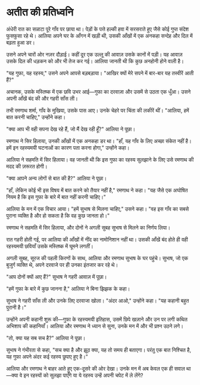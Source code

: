 # अतीत की प्रतिध्वनि

अंधेरी रात का सन्नाटा पूरे गाँव पर छाया था। पेड़ों के पत्ते हल्की हवा में सरसराते हुए जैसे कोई गुप्त संदेश फुसफुसा रहे थे। आलिया अपने घर के आँगन में खड़ी थी, उसकी आँखों में एक अनकहा सन्देह और दिल में बढ़ता हुआ डर।

उसने अपने चारों ओर नज़र दौड़ाई। कहीं दूर एक उल्लू की आवाज़ उसके कानों में पड़ी। यह आवाज़ उसके दिल की धड़कन को और भी तेज कर गई। आलिया जानती थी कि कुछ अनहोनी होने वाली है।

"यह गुफा, यह रहस्य," उसने अपने आपसे बड़बड़ाया। "आखिर क्यों मेरे सपने में बार-बार यह तस्वीरें आती हैं?"

अचानक, उसके मस्तिष्क में एक छवि उभर आई—गुफा का दरवाज़ा और उसमें से उठता एक धुँआ। उसने अपनी आँखें बंद की और गहरी साँस ली।

तभी रमणाथ शर्मा, गाँव के मुखिया, उसके पास आए। उनके चेहरे पर चिंता की लकीरें थीं। "आलिया, हमें बात करनी चाहिए," उन्होंने कहा।

"क्या आप भी वही सपना देख रहे हैं, जो मैं देख रही हूँ?" आलिया ने पूछा।

रमणाथ ने सिर हिलाया, उनकी आँखों में एक अनकहा डर था। "हाँ, यह गाँव के लिए अच्छा संकेत नहीं है। हमें इन रहस्यमयी घटनाओं का कारण पता करना होगा," उन्होंने कहा।

आलिया ने सहमति में सिर हिलाया। वह जानती थी कि इस गुफा का रहस्य सुलझाने के लिए उसे रमणाथ की मदद की ज़रूरत होगी।

"क्या आपने अन्य लोगों से बात की है?" आलिया ने पूछा।

"हाँ, लेकिन कोई भी इस विषय में बात करने को तैयार नहीं है," रमणाथ ने कहा। "यह जैसे एक अघोषित नियम है कि इस गुफा के बारे में बात नहीं करनी चाहिए।"

आलिया के मन में एक विचार आया। "हमें सुभाष से मिलना चाहिए," उसने कहा। "वह इस गाँव का सबसे पुराना व्यक्ति है और हो सकता है कि वह कुछ जानता हो।"

रमणाथ ने सहमति में सिर हिलाया, और दोनों ने अगली सुबह सुभाष से मिलने का निर्णय लिया।

रात गहरी होती गई, पर आलिया की आँखों में नींद का नामोनिशान नहीं था। उसकी आँखें बंद होते ही वही रहस्यमयी छवियाँ उसके मस्तिष्क में घूमने लगतीं।

अगली सुबह, सूरज की पहली किरणों के साथ, आलिया और रमणाथ सुभाष के घर पहुंचे। सुभाष, जो एक बुजुर्ग व्यक्ति थे, अपने दरवाजे पर ही उनका इंतजार कर रहे थे।

"आप दोनों क्यों आए हैं?" सुभाष ने गहरी आवाज़ में पूछा।

"हमें गुफा के बारे में कुछ जानना है," आलिया ने बिना झिझक के कहा।

सुभाष ने गहरी साँस ली और उनके लिए दरवाजा खोला। "अंदर आओ," उन्होंने कहा। "यह कहानी बहुत पुरानी है।"

उन्होंने अपनी कहानी शुरू की—गुफा के रहस्यमयी इतिहास, उसमें छिपे खज़ाने और उन पर लगी कथित अभिशाप की कहानियाँ। आलिया और रमणाथ ने ध्यान से सुना, उनके मन में और भी प्रश्न उठने लगे।

"तो, क्या यह सब सच है?" आलिया ने पूछा।

सुभाष ने गंभीरता से कहा, "सच क्या है और झूठ क्या, यह तो समय ही बताएगा। परंतु एक बात निश्चित है, यह गुफा अपने अंदर कई रहस्य छुपाए हुए है।"

आलिया और रमणाथ ने बाहर आते हुए एक-दूसरे की ओर देखा। उनके मन में अब केवल एक ही सवाल था—क्या वे इन रहस्यों को सुलझा पाएँगे या ये रहस्य उन्हें अपनी चपेट में ले लेंगे?